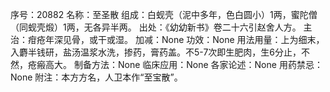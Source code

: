 序号：20882
名称：至圣散
组成：白蚬壳（泥中多年，色白圆小）1两，蜜陀僧（同蚬壳煅）1两，无各异半两。
出处：《幼幼新书》卷二十六引赵舍人方。
主治：疳疮年深见骨，或干或湿。
加减：None
功效：None
用法用量：上为细末，入麝半钱研，盐汤温浆水洗，掺药，膏药盖。不5-7次即生肥肉，生6分止，不然，疮瘢高大。
制备方法：None
临床应用：None
各家论述：None
用药禁忌：None
附注：本方方名，人卫本作“至宝散”。
